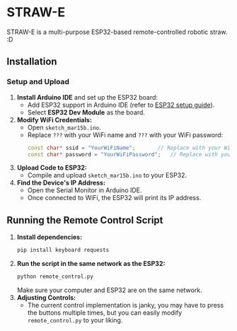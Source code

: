 # STRAW-E

STRAW-E is a multi-purpose ESP32-based remote-controlled robotic straw. :D

## Installation

### Setup and Upload
1. **Install Arduino IDE** and set up the ESP32 board:
   - Add ESP32 support in Arduino IDE (refer to [ESP32 setup guide](https://docs.espressif.com/projects/arduino-esp32/en/latest/)).
   - Select **ESP32 Dev Module** as the board.
2. **Modify WiFi Credentials:**
   - Open `sketch_mar15b.ino`.
   - Replace `???` with your WiFi name and `???` with your WiFi password:
     ```cpp
     const char* ssid = "YourWiFiName";       // Replace with your WiFi network name
     const char* password = "YourWiFiPassword";   // Replace with your WiFi password
     ```
3. **Upload Code to ESP32:**
   - Compile and upload `sketch_mar15b.ino` to your ESP32.
4. **Find the Device's IP Address:**
   - Open the Serial Monitor in Arduino IDE.
   - Once connected to WiFi, the ESP32 will print its IP address.

## Running the Remote Control Script
1. **Install dependencies:**
   ```sh
   pip install keyboard requests
   ```
2. **Run the script in the same network as the ESP32:**
   ```sh
   python remote_control.py
   ```
   Make sure your computer and ESP32 are on the same network.
3. **Adjusting Controls:**
   - The current control implementation is janky, you may have to press the buttons multiple times, but you can easily modify `remote_control.py` to your liking.

